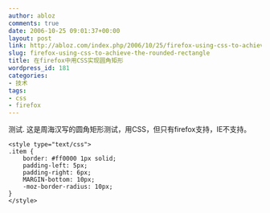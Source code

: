 ```yaml
---
author: abloz
comments: true
date: 2006-10-25 09:01:37+00:00
layout: post
link: http://abloz.com/index.php/2006/10/25/firefox-using-css-to-achieve-the-rounded-rectangle/
slug: firefox-using-css-to-achieve-the-rounded-rectangle
title: 在firefox中用CSS实现圆角矩形
wordpress_id: 181
categories:
- 技术
tags:
- css
- firefox
---
```










测试.
这是周海汉写的圆角矩形测试，用CSS，但只有firefox支持，IE不支持。

    
    
    <style type="text/css">
    .item {
        border: #ff0000 1px solid;
        padding-left: 5px;
        padding-right: 6px;
        MARGIN-bottom: 10px;
        -moz-border-radius: 10px;
    }
    </style>
    


 
